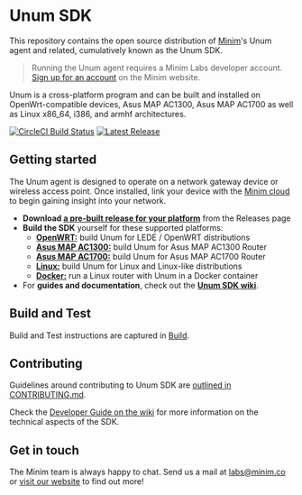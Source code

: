 # Unum SDK

This repository contains the open source distribution of
[Minim][1]'s Unum agent and related, cumulatively known as the Unum SDK.

> Running the Unum agent requires a Minim Labs developer account. 
> [Sign up for an account][3] on the Minim website.

Unum is a cross-platform program and can be built and installed on
OpenWrt-compatible devices, Asus MAP AC1300, Asus MAP AC1700 as well as
Linux x86_64, i386, and armhf architectures.

[![CircleCI Build Status](https://img.shields.io/circleci/project/github/MinimSecure/unum-sdk.svg?style=flat-square)][9]
[![Latest Release](https://img.shields.io/github/release/MinimSecure/unum-sdk.svg?style=flat-square)][8]


## Getting started

The Unum agent is designed to operate on a network gateway device or wireless
access point. Once installed, link your device with the [Minim cloud][3] to 
begin gaining insight into your network.

- **Download [a pre-built release for your platform][8]** from the Releases page
- **Build the SDK** yourself for these supported platforms:
  - **[OpenWRT:][7]** build Unum for LEDE / OpenWRT distributions
  - **[Asus MAP AC1300:][14]** build Unum for Asus MAP AC1300 Router
  - **[Asus MAP AC1700:][15]** build Unum for Asus MAP AC1700 Router
  - **[Linux:][6]** build Unum for Linux and Linux-like distributions
  - **[Docker:][5]** run a Linux router with Unum in a Docker container
- For **guides and documentation**, check out the **[Unum SDK wiki][11]**.

## Build and Test

Build and Test instructions are captured in [Build][16].

## Contributing

Guidelines around contributing to Unum SDK are [outlined in
CONTRIBUTING.md][10]. 

Check the [Developer Guide on the wiki][12] for more
information on the technical aspects of the SDK.


## Get in touch

The Minim team is always happy to chat. Send us a mail at [labs@minim.co][2] or 
[visit our website][1] to find out more!

[1]: https://www.minim.co
[2]: mailto:labs@minim.co
[3]: https://www.minim.co/labs
[4]: https://www.docker.com
[5]: extras/docker/README-docker.md
[6]: README-linux_generic.md
[7]: README-lede_generic.md
[8]: https://github.com/MinimSecure/unum-sdk/releases/latest
[9]: https://circleci.com/gh/MinimSecure/unum-sdk/tree/master
[10]: CONTRIBUTING.md
[11]: https://github.com/MinimSecure/unum-sdk/wiki
[12]: https://github.com/MinimSecure/unum-sdk/wiki/Developer-Guide
[13]: LICENSE
[14]: README-asus_map_ac1300.md
[15]: README-asus_map_ac1700.md
[16]: Build.md
